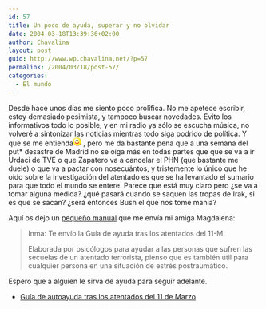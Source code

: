 ```yaml
---
id: 57
title: Un poco de ayuda, superar y no olvidar
date: 2004-03-18T13:39:36+02:00
author: Chavalina
layout: post
guid: http://www.wp.chavalina.net/?p=57
permalink: /2004/03/18/post-57/
categories:
  - El mundo
---
```

Desde hace unos días me siento poco prolífica. No me apetece escribir, estoy demasiado pesimista, y tampoco buscar novedades. Evito los informativos todo lo posible, y en mi radio ya sólo se escucha música, no volveré a sintonizar las noticias mientras todo siga podrido de política. Y que se me entienda![emo](/imagenes/emoticonos/sonrisa.gif) , pero me da bastante pena que a una semana del put* desastre de Madrid no se oiga más en todas partes que que se va a ir Urdaci de TVE o que Zapatero va a cancelar el PHN (que bastante me duele) o que va a pactar con nosecuántos, y tristemente lo único que he oído sobre la investigación del atentado es que se ha levantado el sumario para que todo el mundo se entere. Parece que está muy claro pero ¿se va a tomar alguna medida? ¿qué pasará cuando se saquen las tropas de Irak, si es que se sacan? ¿será entonces Bush el que nos tome manía?

Aquí os dejo un [peque&ntilde;o manual](ficheros/textos/GUIA%20AYUDA%2011%20M.doc) que me envía mi amiga Magdalena:

> Inma: Te envío la Guía de ayuda tras los atentados del 11-M. 
> 
> Elaborada por psicólogos para ayudar a las personas que sufren las secuelas de un atentado terrorista, pienso que es también útil para cualquier persona en una situación de estrés postraumático. 

Espero que a alguien le sirva de ayuda para seguir adelante. 

  *  [Guía de autoayuda tras los atentados del 11 de Marzo](ficheros/textos/GUIA%20AYUDA%2011%20M.doc)